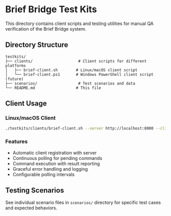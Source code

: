 # Brief Bridge Test Kits

This directory contains client scripts and testing utilities for manual QA verification of the Brief Bridge system.

## Directory Structure

```
testkits/
├── clients/                    # Client scripts for different platforms
│   ├── brief-client.sh        # Linux/macOS client script
│   └── brief-client.ps1       # Windows PowerShell client script (future)
├── scenarios/                  # Test scenarios and data
└── README.md                  # This file
```

## Client Usage

### Linux/macOS Client
```bash
./testkits/clients/brief-client.sh --server http://localhost:8000 --client-id test-client-001
```

### Features
- Automatic client registration with server
- Continuous polling for pending commands  
- Command execution with result reporting
- Graceful error handling and logging
- Configurable polling intervals

## Testing Scenarios

See individual scenario files in `scenarios/` directory for specific test cases and expected behaviors.